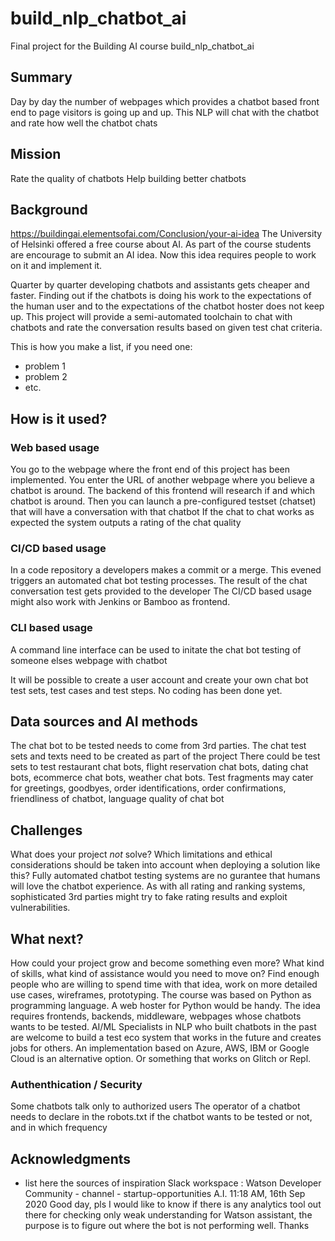 # build_nlp_chatbot_ai

Final project for the Building AI course
build_nlp_chatbot_ai

## Summary
Day by day the number of webpages which provides a chatbot based front end to page visitors is going up and up.
This NLP will chat with the chatbot and rate how well the chatbot chats

## Mission
Rate the quality of chatbots
Help building better chatbots

## Background
https://buildingai.elementsofai.com/Conclusion/your-ai-idea
The University of Helsinki offered a free course about AI.
As part of the course students are encourage to submit an AI idea.
Now this idea requires people to work on it and implement it.

Quarter by quarter developing chatbots and assistants gets cheaper and faster.
Finding out if the chatbots is doing his work to the expectations of the human user and to the expectations of the chatbot hoster does not keep up.
This project will provide a semi-automated toolchain to chat with chatbots and rate the conversation results based on given test chat criteria.

This is how you make a list, if you need one:
* problem 1
* problem 2
* etc.


## How is it used?
### Web based usage
You go to the webpage where the front end of this project has been implemented.
You enter the URL of another webpage where you believe a chatbot is around.
The backend of this frontend will research if and which chatbot is around.
Then you can launch a pre-configured testset (chatset) that will have a conversation with that chatbot
If the chat to chat works as expected the system outputs a rating of the chat quality

### CI/CD based usage
In a code repository a developers makes a commit or a merge.
This evened triggers an automated chat bot testing processes.
The result of the chat conversation test gets provided to the developer
The CI/CD based usage might also work with Jenkins or Bamboo as frontend.

### CLI based usage
A command line interface can be used to initate the chat bot testing of someone elses webpage with chatbot

It will be possible to create a user account and create your own chat bot test sets, test cases and test steps.
No coding has been done yet.

## Data sources and AI methods
The chat bot to be tested needs to come from 3rd parties.
The chat test sets and texts need to be created as part of the project
There could be test sets to test restaurant chat bots, flight reservation chat bots, dating chat bots, ecommerce chat bots, weather chat bots.
Test fragments may cater for greetings, goodbyes, order identifications, order confirmations, friendliness of chatbot, language quality of chat bot

## Challenges

What does your project _not_ solve? Which limitations and ethical considerations should be taken into account when deploying a solution like this?
Fully automated chatbot testing systems are no gurantee that humans will love the chatbot experience.
As with all rating and ranking systems, sophisticated 3rd parties might try to fake rating results and exploit vulnerabilities.

## What next?

How could your project grow and become something even more? What kind of skills, what kind of assistance would you  need to move on? 
Find enough people who are willing to spend time with that idea, work on more detailed use cases, wireframes, prototyping.
The course was based on Python as programming language.
A web hoster for Python would be handy.
The idea requires frontends, backends, middleware, webpages whose chatbots wants to be tested.
AI/ML Specialists in NLP who built chatbots in the past are welcome to build a test eco system that works in the future and creates jobs for others.
An implementation based on Azure, AWS, IBM or Google Cloud is an alternative option.
Or something that works on Glitch or Repl.

### Authenthication / Security
Some chatbots talk only to authorized users
The operator of a chatbot needs to declare in the robots.txt if the chatbot wants to be tested or not, and in which frequency

## Acknowledgments

* list here the sources of inspiration 
Slack workspace : Watson Developer Community - channel - startup-opportunities
A.I.  11:18 AM, 16th Sep 2020
Good day,  pls I would like to know if there is any analytics tool out there for checking only weak understanding for Watson assistant,  the purpose is to figure out where the bot is not performing well. Thanks
